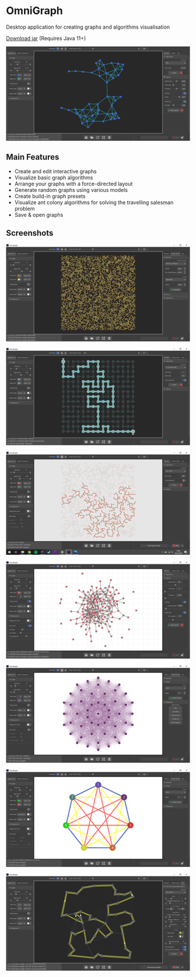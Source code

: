 # OmniGraph
Desktop application for creating graphs and algorithms visualisation

[Download jar](https://github.com/Todense/OmniGraph/releases/download/v0.0.2/OmniGraph.0.0.2.jar) (Requires Java 11+)

![exapmple1](https://github.com/Todense/OmniGraph/blob/master/src/main/resources/screenshots/screenshot1.png)


## Main Features

* Create and edit interactive graphs
* Visualize basic graph algorithms
* Arrange your graphs with a force-directed layout
* Generate random graphs using various models
* Create build-in graph presets 
* Visualize ant colony algorithms for solving the travelling salesman problem
* Save & open graphs

## Screenshots

![random3000](https://github.com/Todense/OmniGraph/blob/master/src/main/resources/screenshots/screenshot_random3000.png)

![maze](https://github.com/Todense/OmniGraph/blob/master/src/main/resources/screenshots/screenshot_maze.png)

![prim algorithm](https://github.com/Todense/OmniGraph/blob/master/src/main/resources/screenshots/screenshot_prim.png)

![random graph](https://github.com/Todense/OmniGraph/blob/master/src/main/resources/screenshots/screenshot_random.png)

![purple graph](https://github.com/Todense/OmniGraph/blob/master/src/main/resources/screenshots/screenshot_purple.png)

![colorful](https://github.com/Todense/OmniGraph/blob/master/src/main/resources/screenshots/screenshot_colors.png)

![ant colony algorithm](https://github.com/Todense/OmniGraph/blob/master/src/main/resources/screenshots/screenshot_ants.png)











